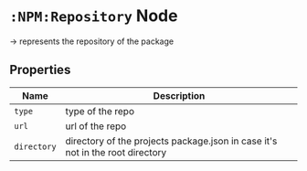 # `:NPM:Repository` Node  
  
-> represents the repository of the package
  
  
## Properties  
  
| Name        | Description                                                                   |
|-------------|-------------------------------------------------------------------------------|
| `type`      | type of the repo                                                              |
| `url`       | url of the repo                                                               |
| `directory` | directory of the projects package.json in case it's not in the root directory |
